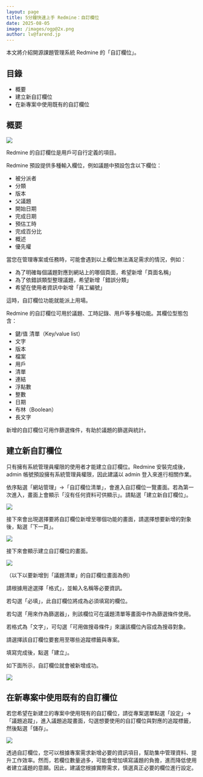 ```yaml
---
layout: page
title: 5分鐘快速上手 Redmine：自訂欄位
date: 2025-08-05
image: /images/ogp@2x.png
author: lv@farend.jp
---
```


本文將介紹開源課題管理系統 Redmine 的「自訂欄位」。

## 目錄

- 概要
- 建立新自訂欄位
- 在新專案中使用既有的自訂欄位

## 概要

![](images/custom-fields-01@2x.png)

Redmine 的自訂欄位是用戶可自行定義的項目。

Redmine 預設提供多種輸入欄位，例如議題中預設包含以下欄位：

- 被分派者
- 分類
- 版本
- 父議題
- 開始日期
- 完成日期
- 預估工時
- 完成百分比
- 概述
- 優先權

當您在管理專案或任務時，可能會遇到以上欄位無法滿足需求的情況，例如：

- 為了明確每個議題對應到網站上的哪個頁面，希望新增「頁面名稱」
- 為了依錯誤類型整理議題，希望新增「錯誤分類」
- 希望在使用者資訊中新增「員工編號」

這時，自訂欄位功能就能派上用場。

Redmine 的自訂欄位可用於議題、工時記錄、用戶等多種功能。其欄位型態包含：

- 鍵/值 清單（Key/value list）
- 文字
- 版本
- 檔案
- 用戶
- 清單
- 連結
- 浮點數
- 整數
- 日期
- 布林（Boolean）
- 長文字

新增的自訂欄位可用作篩選條件，有助於議題的篩選與統計。

## 建立新自訂欄位

只有擁有系統管理員權限的使用者才能建立自訂欄位。Redmine 安裝完成後，admin 帳號預設擁有系統管理員權限，因此建議以 admin 登入來進行相關作業。

依序點選「網站管理」→「自訂欄位清單」，會進入自訂欄位一覽畫面。若為第一次進入，畫面上會顯示「沒有任何資料可供顯示」。請點選「建立新自訂欄位」。

![](images/custom-fields-02@2x.png)

接下來會出現選擇要將自訂欄位新增至哪個功能的畫面，請選擇想要新增的對象後，點選「下一頁」。

![](images/custom-fields-03@2x.png)

接下來會顯示建立自訂欄位的畫面。

![](images/custom-fields-04@2x.png)

（以下以要新增到「議題清單」的自訂欄位畫面為例）

請根據用途選擇「格式」，並輸入名稱等必要資訊。

若勾選「必填」，此自訂欄位將成為必須填寫的欄位。

若勾選「用來作為篩選器」，則該欄位可在議題清單等畫面中作為篩選條件使用。

若格式為「文字」，可勾選「可用做搜尋條件」來讓該欄位內容成為搜尋對象。

請選擇該自訂欄位要套用至哪些追蹤標籤與專案。

填寫完成後，點選「建立」。

如下面所示，自訂欄位就會被新增成功。

![](images/custom-fields-05@2x.png)

## 在新專案中使用既有的自訂欄位

若您希望在新建立的專案中使用現有的自訂欄位，請從專案選單點選「設定」→「議題追蹤」，進入議題追蹤畫面，勾選想要使用的自訂欄位與對應的追蹤標籤，然後點選「儲存」。

![](images/custom-fields-06@2x.png)

透過自訂欄位，您可以根據專案需求新增必要的資訊項目，幫助集中管理資料、提升工作效率。然而，若欄位數量過多，可能會增加填寫議題的負擔，進而降低使用者建立議題的意願。因此，建議您根據實際需求，慎選真正必要的欄位進行設定。
